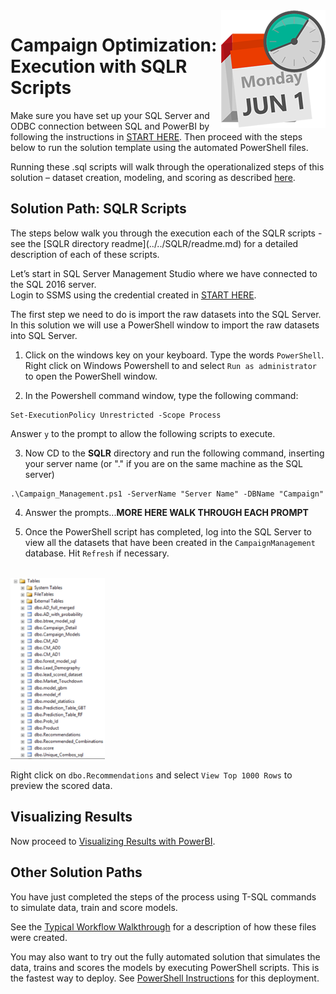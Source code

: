 <img src="../Images/management.png" align="right">
<h1>Campaign Optimization:
Execution with SQLR Scripts</h1>

Make sure you have set up your SQL Server and ODBC connection between SQL and PowerBI by following the instructions in <a href="START_HERE.md">START HERE</a>.  Then proceed with the steps below to run the solution template using the automated PowerShell files. 


Running these .sql scripts will walk through the operationalized steps of this solution  – dataset creation, modeling, and scoring as described  [here](../data-scientist.md).

<h2>Solution Path:  SQLR Scripts</h2>
The steps below walk you through the execution each of the SQLR scripts - see the [SQLR directory readme](../../SQLR/readme.md) for a detailed description of each of these scripts.

Let’s start in SQL Server Management Studio where we have connected to the SQL 2016 server.  
Login to SSMS using the credential created in [START HERE](START_HERE.md).

The first step we need to do is import the raw datasets into the SQL Server. In this solution we will use a PowerShell window to import the raw datasets into SQL Server.  
 

1.	Click on the windows key on your keyboard. Type the words `PowerShell`.  Right click on Windows Powershell to and select `Run as administrator` to open the PowerShell window.


2.	In the Powershell command window, type the following command:
 ```
 Set-ExecutionPolicy Unrestricted -Scope Process
 ```
Answer `y` to the prompt to allow the following scripts to execute.

3.  Now CD to the **SQLR** directory and run the following command, inserting your server name (or "." if you are on the same machine as the SQL server)
```
.\Campaign_Management.ps1 -ServerName "Server Name" -DBName "Campaign"
```
4.  Answer the prompts...**MORE HERE WALK THROUGH EACH PROMPT**

22.	Once the PowerShell script has completed, log into the SQL Server to view all the datasets that have been created in the `CampaignManagement` database.  Hit `Refresh` if necessary.
 <br/>
 <img src="../Images/alltables.png" width="30%">

 Right click on `dbo.Recommendations` and select `View Top 1000 Rows` to preview the scored data.
 
<h2>Visualizing Results </h2>
Now proceed to <a href="Visualize_Results.md">Visualizing Results with PowerBI</a>.

## Other Solution Paths
You have just completed the steps of the process using T-SQL commands to simulate data, train and score models.

See the [Typical Workflow Walkthrough](Typical_Workflow.md) for a description of how these files were created.

You may also want to try out the fully automated solution that simulates the data, trains and scores the models by executing PowerShell scripts. This is the fastest way to deploy. See [PowerShell Instructions](Powershell_Instructions.md) for this deployment.
